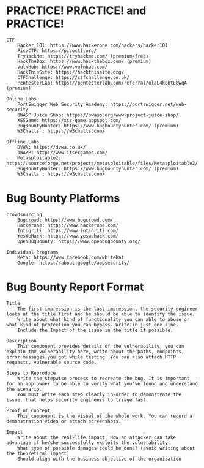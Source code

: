 # PRACTICE! PRACTICE! and PRACTICE!

    CTF
        Hacker 101: https://www.hackerone.com/hackers/hacker101
        PicoCTF: https://picoctf.org/
        TryHackMe: https://tryhackme.com/ (premium/free)
        HackTheBox: https://www.hackthebox.com/ (premium)
        VulnHub: https://www.vulnhub.com/
        HackThisSite: https://hackthissite.org/
        CTFChallenge: https://ctfchallenge.co.uk/
        PentesterLab: https://pentesterlab.com/referral/olaL4k8btE8wqA (premium)

    Online Labs
        PortSwigger Web Security Academy: https://portswigger.net/web-security
        OWASP Juice Shop: https://owasp.org/www-project-juice-shop/
        XSSGame: https://xss-game.appspot.com/
        BugBountyHunter: https://www.bugbountyhunter.com/ (premium)
        W3Challs : https://w3challs.com/

    Offline Labs
        DVWA: https://dvwa.co.uk/
        bWAPP: http://www.itsecgames.com/
        Metasploitable2: https://sourceforge.net/projects/metasploitable/files/Metasploitable2/
        BugBountyHunter: https://www.bugbountyhunter.com/ (premium)
        W3Challs : https://w3challs.com/

# Bug Bounty Platforms

    Crowdsourcing
        Bugcrowd: https://www.bugcrowd.com/
        Hackerone: https://www.hackerone.com/
        Intigriti: https://www.intigriti.com/
        YesWeHack: https://www.yeswehack.com/
        OpenBugBounty: https://www.openbugbounty.org/

    Individual Programs
        Meta: https://www.facebook.com/whitehat
        Google: https://about.google/appsecurity/

# Bug Bounty Report Format

    Title
        The first impression is the last impression, the security engineer looks at the title first and he should be able to identify the issue.
        Write about what kind of functionality you can able to abuse or what kind of protection you can bypass. Write in just one line.
        Include the Impact of the issue in the title if possible.

    Description
        This component provides details of the vulnerability, you can explain the vulnerability here, write about the paths, endpoints, error messages you got while testing. You can also attach HTTP requests, vulnerable source code.

    Steps to Reproduce
        Write the stepwise process to recreate the bug. It is important for an app owner to be able to verify what you've found and understand the scenario.
        You must write each step clearly in-order to demonstrate the issue. that helps security engineers to triage fast.

    Proof of Concept
        This component is the visual of the whole work. You can record a demonstration video or attach screenshots.

    Impact
        Write about the real-life impact, How an attacker can take advantage if he/she successfully exploits the vulnerability.
        What type of possible damages could be done? (avoid writing about the theoretical impact)
        Should align with the business objective of the organization

